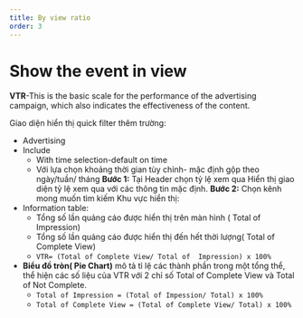 ```yaml
---
title: By view ratio
order: 3
---
```


# Show the event in view
**VTR**-This is the basic scale for the performance of the advertising campaign, which also indicates the effectiveness of the content.

Giao diện hiển thị quick filter thêm trường:

* Advertising
* Include
    * With time selection-default on time
    * Với lựa chọn khoảng thời gian tùy chỉnh- mặc định gộp theo ngày/tuần/ tháng **Bước 1:** Tại Header chọn tỷ lệ xem qua Hiển thị giao diện tỷ lệ xem qua với các thông tin mặc định. **Bước 2:** Chọn kênh mong muốn tìm kiếm Khu vực hiển thị:
* Information table:
    * Tổng số lần quảng cáo được hiển thị trên màn hình ( Total of Impression)
    * Tổng số lần quảng cáo được hiển thị đến hết thời lượng( Total of Complete View)
    * `VTR= (Total of Complete View/ Total of  Impression) x 100%`
* **Biểu đồ tròn( Pie Chart)** mô tả tỉ lệ các thành phần trong một tổng thể, thể hiện các số liệu của VTR với 2 chỉ số Total of Complete View và Total of Not Complete.
    * `Total of Impression = (Total of Impession/ Total) x 100%`
    * `Total of Complete View = (Total of Complete View/ Total) x 100%`

 
